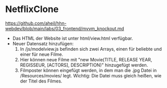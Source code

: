 # NetflixClone
https://github.com/aheil/hhn-webdev/blob/main/labs/03_frontend/mvvm_knockout.md


* Das HTML der Website ist unter html/view.html verfügbar.
* Neuer Datensatz hinzufügen:
  1. In /js/modelview.js befinden sich zwei Arrays, einen für beliebte und einer für neue Filme.
  2. Hier können neue Filme mit "new Movie(TITLE, RELEASE YEAR, REGISSEUR, [ACTORS], DESCRIPTION)" hinzugefügt werden.
  3. Filmposter können eingefügt werden, in dem man die .jpg Datei in /Resources/movies/ legt. Wichtig: Die Datei muss gleich heißen, wie der Titel des Filmes. 